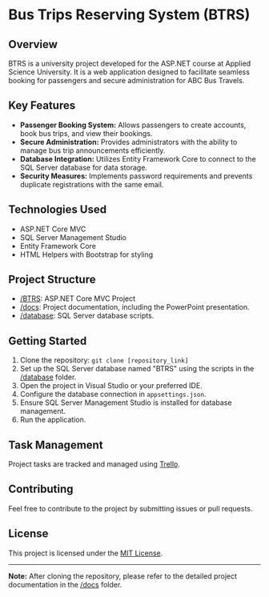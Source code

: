 # Bus Trips Reserving System (BTRS)

## Overview
BTRS is a university project developed for the ASP\.NET course at Applied Science University. It is a web application designed to facilitate seamless booking for passengers and secure administration for ABC Bus Travels.

## Key Features
- **Passenger Booking System:** Allows passengers to create accounts, book bus trips, and view their bookings.
- **Secure Administration:** Provides administrators with the ability to manage bus trip announcements efficiently.
- **Database Integration:** Utilizes Entity Framework Core to connect to the SQL Server database for data storage.
- **Security Measures:** Implements password requirements and prevents duplicate registrations with the same email.

## Technologies Used
- ASP\.NET Core MVC
- SQL Server Management Studio
- Entity Framework Core
- HTML Helpers with Bootstrap for styling

## Project Structure
- [/BTRS](/BTRS): ASP\.NET Core MVC Project
- [/docs](/docs): Project documentation, including the PowerPoint presentation.
- [/database](/docs): SQL Server database scripts.

## Getting Started
1. Clone the repository: `git clone [repository_link]`
2. Set up the SQL Server database named "BTRS" using the scripts in the [/database](/database) folder.
3. Open the project in Visual Studio or your preferred IDE.
4. Configure the database connection in `appsettings.json`.
5. Ensure SQL Server Management Studio is installed for database management.
6. Run the application.

## Task Management
Project tasks are tracked and managed using [Trello](https://trello.com/b/My26qPis).


## Contributing
Feel free to contribute to the project by submitting issues or pull requests.

## License
This project is licensed under the [MIT License](LICENSE).

---

**Note:** After cloning the repository, please refer to the detailed project documentation in the [/docs](/docs) folder.